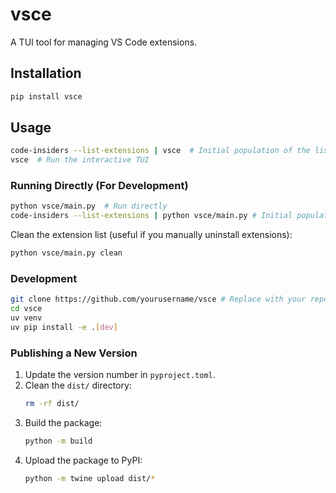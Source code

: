 # vsce

A TUI tool for managing VS Code extensions.

## Installation

```bash
pip install vsce
```

## Usage

```bash
code-insiders --list-extensions | vsce  # Initial population of the list
vsce  # Run the interactive TUI
```

### Running Directly (For Development)

```bash
python vsce/main.py  # Run directly
code-insiders --list-extensions | python vsce/main.py # Initial population
```

Clean the extension list (useful if you manually uninstall extensions):

```bash
python vsce/main.py clean
```

### Development

```bash
git clone https://github.com/yourusername/vsce # Replace with your repo
cd vsce
uv venv
uv pip install -e .[dev]
```

### Publishing a New Version

1.  Update the version number in `pyproject.toml`.
2.  Clean the `dist/` directory:
    ```bash
    rm -rf dist/
    ```
3.  Build the package:
    ```bash
    python -m build
    ```
4.  Upload the package to PyPI:
    ```bash
    python -m twine upload dist/*